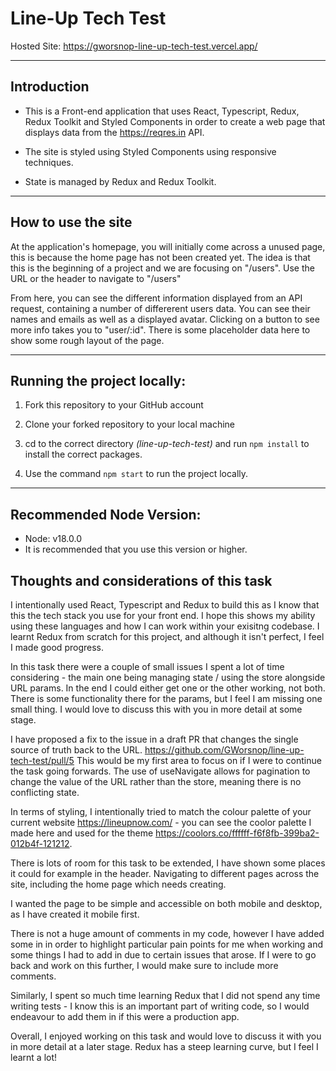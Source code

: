 # Line-Up Tech Test

Hosted Site: https://gworsnop-line-up-tech-test.vercel.app/

---

## Introduction

- This is a Front-end application that uses React, Typescript, Redux, Redux Toolkit and Styled Components in order to create a web page that displays data from the https://reqres.in API.

- The site is styled using Styled Components using responsive techniques.

- State is managed by Redux and Redux Toolkit.

---

## How to use the site

At the application's homepage, you will initially come across a unused page, this is because the home page has not been created yet. The idea is that this is the beginning of a project and we are focusing on "/users". Use the URL or the header to navigate to "/users"

From here, you can see the different information displayed from an API request, containing a number of differerent users data. You can see their names and emails as well as a displayed avatar. Clicking on a button to see more info takes you to "user/:id". There is some placeholder data here to show some rough layout of the page.

---

## Running the project locally:

1. Fork this repository to your GitHub account

2. Clone your forked repository to your local machine

3. cd to the correct directory _(line-up-tech-test)_ and run `npm install` to install the correct packages.

4. Use the command `npm start` to run the project locally.

---

## Recommended Node Version:

- Node: v18.0.0
- It is recommended that you use this version or higher.

## Thoughts and considerations of this task

I intentionally used React, Typescript and Redux to build this as I know that this the tech stack you use for your front end. I hope this shows my ability using these languages and how I can work within your exisitng codebase. I learnt Redux from scratch for this project, and although it isn't perfect, I feel I made good progress.

In this task there were a couple of small issues I spent a lot of time considering - the main one being managing state / using the store alongside URL params. In the end I could either get one or the other working, not both. There is some functionality there for the params, but I feel I am missing one small thing. I would love to discuss this with you in more detail at some stage.

I have proposed a fix to the issue in a draft PR that changes the single source of truth back to the URL. https://github.com/GWorsnop/line-up-tech-test/pull/5 This would be my first area to focus on if I were to continue the task going forwards. The use of useNavigate allows for pagination to change the value of the URL rather than the store, meaning there is no conflicting state.

In terms of styling, I intentionally tried to match the colour palette of your current website https://lineupnow.com/ - you can see the coolor palette I made here and used for the theme https://coolors.co/ffffff-f6f8fb-399ba2-012b4f-121212.

There is lots of room for this task to be extended, I have shown some places it could for example in the header. Navigating to different pages across the site, including the home page which needs creating.

I wanted the page to be simple and accessible on both mobile and desktop, as I have created it mobile first.

There is not a huge amount of comments in my code, however I have added some in in order to highlight particular pain points for me when working and some things I had to add in due to certain issues that arose. If I were to go back and work on this further, I would make sure to include more comments.

Similarly, I spent so much time learning Redux that I did not spend any time writing tests - I know this is an important part of writing code, so I would endeavour to add them in if this were a production app.

Overall, I enjoyed working on this task and would love to discuss it with you in more detail at a later stage. Redux has a steep learning curve, but I feel I learnt a lot!
